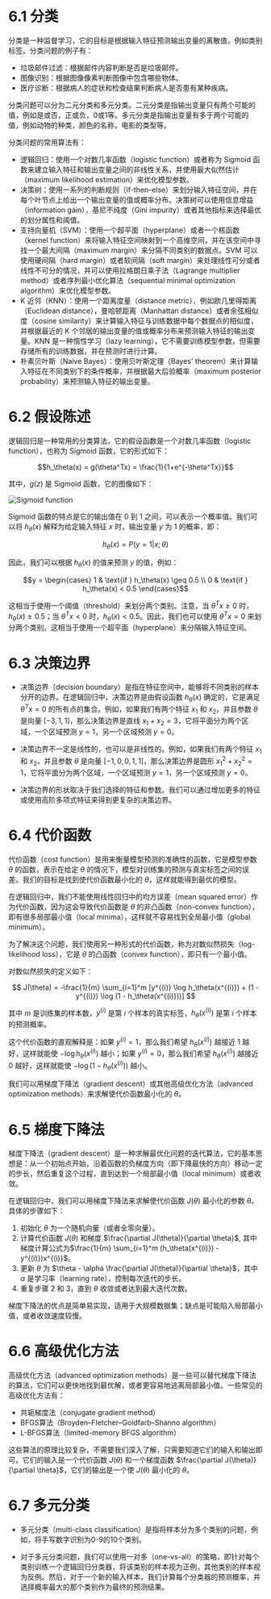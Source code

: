 # 6.1 分类

分类是一种监督学习，它的目标是根据输入特征预测输出变量的离散值，例如类别标签。分类问题的例子有：

- 垃圾邮件过滤：根据邮件内容判断是否是垃圾邮件。
- 图像识别：根据图像像素判断图像中包含哪些物体。
- 医疗诊断：根据病人的症状和检查结果判断病人是否患有某种疾病。

分类问题可以分为二元分类和多元分类。二元分类是指输出变量只有两个可能的值，例如是或否，正或负，0或1等。多元分类是指输出变量有多于两个可能的值，例如动物的种类，颜色的名称，电影的类型等。

分类问题的常用算法有：

- 逻辑回归：使用一个对数几率函数（logistic function）或者称为 Sigmoid 函数来建立输入特征和输出变量之间的非线性关系，并使用最大似然估计（maximum likelihood estimation）来优化模型参数。
- 决策树：使用一系列的判断规则（if-then-else）来划分输入特征空间，并在每个叶节点上给出一个输出变量的值或概率分布。决策树可以使用信息增益（information gain），基尼不纯度（Gini impurity）或者其他指标来选择最优的划分属性和阈值。
- 支持向量机（SVM）：使用一个超平面（hyperplane）或者一个核函数（kernel function）来将输入特征空间映射到一个高维空间，并在该空间中寻找一个最大间隔（maximum margin）来分隔不同类别的数据点。SVM 可以使用硬间隔（hard margin）或者软间隔（soft margin）来处理线性可分或者线性不可分的情况，并可以使用拉格朗日乘子法（Lagrange multiplier method）或者序列最小优化算法（sequential minimal optimization algorithm）来优化模型参数。
- K 近邻（KNN）：使用一个距离度量（distance metric），例如欧几里得距离（Euclidean distance），曼哈顿距离（Manhattan distance）或者余弦相似度（cosine similarity）来计算输入特征与训练数据中每个数据点的相似度，并根据最近的 K 个邻居的输出变量的值或概率分布来预测输入特征的输出变量。KNN 是一种惰性学习（lazy learning），它不需要训练模型参数，但需要存储所有的训练数据，并在预测时进行计算。
- 朴素贝叶斯（Naive Bayes）：使用贝叶斯定理（Bayes' theorem）来计算输入特征在不同类别下的条件概率，并根据最大后验概率（maximum posterior probability）来预测输入特征的输出变量。


# 6.2 假设陈述

逻辑回归是一种常用的分类算法，它的假设函数是一个对数几率函数（logistic function），也称为 Sigmoid 函数，它的形式如下：

$$h_\theta(x) = g(\theta^Tx) = \frac{1}{1+e^{-\theta^Tx}}$$

其中，$g(z)$ 是 Sigmoid 函数，它的图像如下：

![Sigmoid function](https://upload.wikimedia.org/wikipedia/commons/thumb/8/88/Logistic-curve.svg/1200px-Logistic-curve.svg.png)

Sigmoid 函数的特点是它的输出值在 0 到 1 之间，可以表示一个概率值。我们可以将 $h_\theta(x)$ 解释为给定输入特征 $x$ 时，输出变量 $y$ 为 1 的概率，即：

$$h_\theta(x) = P(y=1|x;\theta)$$

因此，我们可以根据 $h_\theta(x)$ 的值来预测 $y$ 的值，例如：

$$y = \begin{cases} 1 & \text{if } h_\theta(x) \geq 0.5 \\ 0 & \text{if } h_\theta(x) < 0.5 \end{cases}$$

这相当于使用一个阈值（threshold）来划分两个类别。注意，当 $\theta^Tx \geq 0$ 时，$h_\theta(x) \geq 0.5$；当 $\theta^Tx < 0$ 时，$h_\theta(x) < 0.5$。因此，我们也可以使用 $\theta^Tx = 0$ 来划分两个类别。这相当于使用一个超平面（hyperplane）来分隔输入特征空间。


# 6.3 决策边界

- 决策边界（decision boundary）是指在特征空间中，能够将不同类别的样本分开的边界。在逻辑回归中，决策边界是由假设函数 $h_\theta(x)$ 确定的，它是满足 $\theta^Tx = 0$ 的所有点的集合。例如，如果我们有两个特征 $x_1$ 和 $x_2$，并且参数 $\theta$ 是向量 $[-3, 1, 1]$，那么决策边界是直线 $x_1 + x_2 = 3$，它将平面分为两个区域，一个区域预测 $y = 1$，另一个区域预测 $y = 0$。


- 决策边界不一定是线性的，也可以是非线性的。例如，如果我们有两个特征 $x_1$ 和 $x_2$，并且参数 $\theta$ 是向量 $[-1, 0, 0, 1, 1]$，那么决策边界是圆形 $x_1^2 + x_2^2 = 1$，它将平面分为两个区域，一个区域预测 $y = 1$，另一个区域预测 $y = 0$。


- 决策边界的形状取决于我们选择的特征和参数。我们可以通过增加更多的特征或使用高阶多项式特征来得到更复杂的决策边界。


# 6.4 代价函数

代价函数（cost function）是用来衡量模型预测的准确性的函数，它是模型参数 $\theta$ 的函数，表示在给定 $\theta$ 的情况下，模型对训练集的预测与真实标签之间的误差。我们的目标是找到使代价函数最小化的 $\theta$，这样就能得到最优的模型。

在逻辑回归中，我们不能使用线性回归中的均方误差（mean squared error）作为代价函数，因为这会导致代价函数是 $\theta$ 的非凸函数（non-convex function），即有很多局部最小值（local minima），这样就不容易找到全局最小值（global minimum）。

为了解决这个问题，我们使用另一种形式的代价函数，称为对数似然损失（log-likelihood loss），它是 $\theta$ 的凸函数（convex function），即只有一个最小值。

对数似然损失的定义如下：

$$
J(\theta) = -\frac{1}{m} \sum_{i=1}^m [y^{(i)} \log h_\theta(x^{(i)}) + (1 - y^{(i)}) \log (1 - h_\theta(x^{(i)}))]
$$

其中 $m$ 是训练集的样本数，$y^{(i)}$ 是第 $i$ 个样本的真实标签，$h_\theta(x^{(i)})$ 是第 $i$ 个样本的预测概率。

这个代价函数的直观解释是：如果 $y^{(i)} = 1$，那么我们希望 $h_\theta(x^{(i)})$ 越接近 1 越好，这样就能使 $-\log h_\theta(x^{(i)})$ 越小；如果 $y^{(i)} = 0$，那么我们希望 $h_\theta(x^{(i)})$ 越接近 0 越好，这样就能使 $-\log (1 - h_\theta(x^{(i)}))$ 越小。

我们可以用梯度下降法（gradient descent）或其他高级优化方法（advanced optimization methods）来求解使代价函数最小化的 $\theta$。

# 6.5 梯度下降法

梯度下降法（gradient descent）是一种求解最优化问题的迭代算法，它的基本思想是：从一个初始点开始，沿着函数的负梯度方向（即下降最快的方向）移动一定的步长，然后重复这个过程，直到达到一个局部最小值（local minimum）或者收敛。

在逻辑回归中，我们可以用梯度下降法来求解使代价函数 $J(\theta)$ 最小化的参数 $\theta$。具体的步骤如下：

1. 初始化 $\theta$ 为一个随机向量（或者全零向量）。
2. 计算代价函数 $J(\theta)$ 和梯度 $\frac{\partial J(\theta)}{\partial \theta}$, 其中梯度计算公式为$\frac{1}{m} \sum_{i=1}^m (h_\theta(x^{(i)}) - y^{(i)})x^{(i)}$。
3. 更新 $\theta$ 为 $\theta - \alpha \frac{\partial J(\theta)}{\partial \theta}$，其中 $\alpha$ 是学习率（learning rate），控制每次迭代的步长。
4. 重复步骤 2 和 3，直到 $\theta$ 收敛或者达到最大迭代次数。

梯度下降法的优点是简单易实现，适用于大规模数据集；缺点是可能陷入局部最小值，或者收敛速度较慢。

# 6.6 高级优化方法

高级优化方法（advanced optimization methods）是一些可以替代梯度下降法的算法，它们可以更快地找到最优解，或者更容易地逃离局部最小值。一些常见的高级优化方法有：

- 共轭梯度法（conjugate gradient method）
- BFGS算法（Broyden–Fletcher–Goldfarb–Shanno algorithm）
- L-BFGS算法（limited-memory BFGS algorithm）

这些算法的原理比较复杂，不需要我们深入了解，只需要知道它们的输入和输出即可。它们的输入是一个代价函数 $J(\theta)$ 和一个梯度函数 $\frac{\partial J(\theta)}{\partial \theta}$，它们的输出是一个使 $J(\theta)$ 最小化的 $\theta$。

# 6.7 多元分类

- 多元分类（multi-class classification）是指将样本分为多个类别的问题，例如，将手写数字识别为0-9的10个类别。

- 对于多元分类问题，我们可以使用一对多（one-vs-all）的策略，即针对每个类别训练一个逻辑回归分类器，将该类别的样本视为正例，其他类别的样本视为反例。然后，对于一个新的输入样本，我们计算每个分类器的预测概率，并选择概率最大的那个类别作为最终的预测结果。